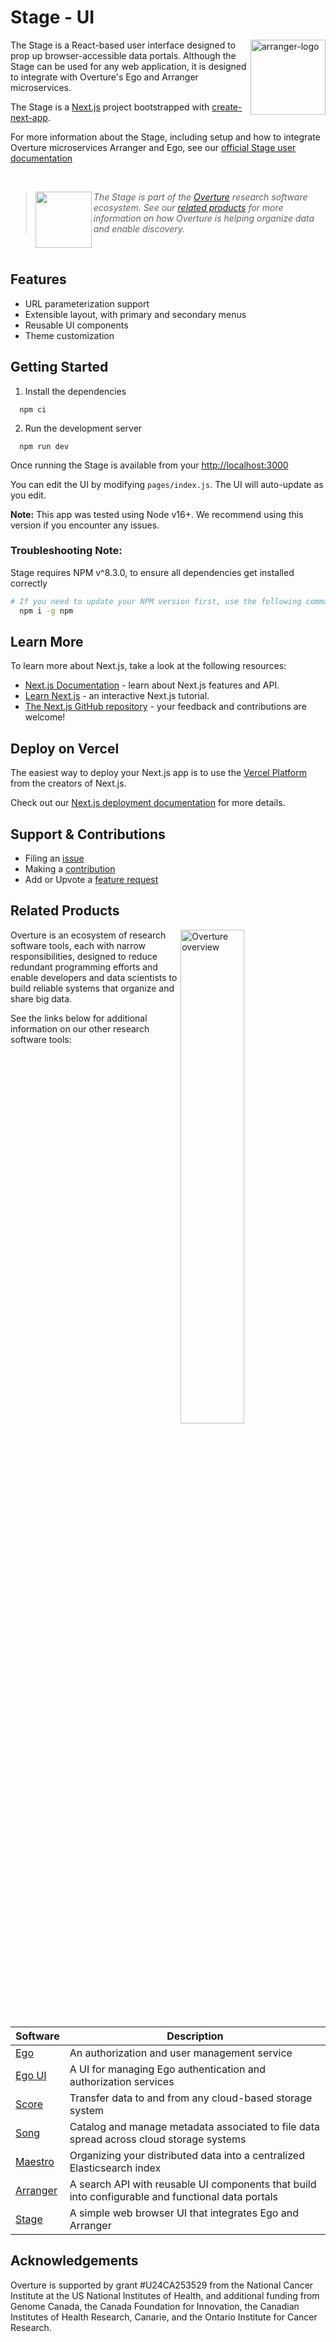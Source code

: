 # Stage - UI

<div>
<img align="right" width="120vw" src="productDMS.svg" alt="arranger-logo"/>
</div>

The Stage is a React-based user interface designed to prop up browser-accessible data portals. Although the Stage can be used for any web application, it is designed to integrate with Overture's Ego and Arranger microservices.

The Stage is a [Next.js](https://nextjs.org/) project bootstrapped with [create-next-app](https://github.com/vercel/next.js/tree/canary/packages/create-next-app).

For more information about the Stage, including setup and how to integrate Overture microservices Arranger and Ego, see our [official Stage user documentation](https://www.overture.bio/documentation/Stage/)

<!--Blockqoute-->

</br>

> <div>
> <img align="left" src="ov-logo.png" height="90"/>
> </div>
>
> _The Stage is part of the [Overture](https://www.overture.bio/) research software ecosystem. See our [related products](#related-products) for more information on how Overture is helping organize data and enable discovery._

<!--Blockqoute-->

</br>

## Features

- URL parameterization support
- Extensible layout, with primary and secondary menus
- Reusable UI components
- Theme customization

## Getting Started

1. Install the dependencies

```shell
  npm ci
```

2. Run the development server

```shell
  npm run dev
```

Once running the Stage is available from your [http://localhost:3000](http://localhost:3000)

You can edit the UI by modifying `pages/index.js`. The UI will auto-update as you edit.

**Note:** This app was tested using Node v16+. We recommend using this version if you encounter any issues.

### Troubleshooting Note:

Stage requires NPM v^8.3.0, to ensure all dependencies get installed correctly

```bash
# If you need to update your NPM version first, use the following command:
  npm i -g npm
```

## Learn More

To learn more about Next.js, take a look at the following resources:

- [Next.js Documentation](https://nextjs.org/docs) - learn about Next.js features and API.
- [Learn Next.js](https://nextjs.org/learn) - an interactive Next.js tutorial.
- [The Next.js GitHub repository](https://github.com/vercel/next.js/) - your feedback and contributions are welcome!

## Deploy on Vercel

The easiest way to deploy your Next.js app is to use the [Vercel Platform](https://vercel.com/import?utm_medium=default-template&filter=next.js&utm_source=create-next-app&utm_campaign=create-next-app-readme) from the creators of Next.js.

Check out our [Next.js deployment documentation](https://nextjs.org/docs/deployment) for more details.

## Support & Contributions

- Filing an [issue](https://github.com/overture-stack/Stage/issues)
- Making a [contribution](https://github.com/overture-stack/.github/blob/master/CONTRIBUTING.md)
- Add or Upvote a [feature request](https://github.com/overture-stack/stage/issues/new?assignees=&labels=&projects=&template=Feature_Requests.md)

## Related Products

<div>
  <img align="right" alt="Overture overview" src="https://www.overture.bio/static/124ca0fede460933c64fe4e50465b235/a6d66/system-diagram.png" width="45%" hspace="5">
</div>

Overture is an ecosystem of research software tools, each with narrow responsibilities, designed to reduce redundant programming efforts and enable developers and data scientists to build reliable systems that organize and share big data.

See the links below for additional information on our other research software tools:

</br>

| Software                                               | Description                                                                                       |
| ------------------------------------------------------ | ------------------------------------------------------------------------------------------------- |
| [Ego](https://github.com/overture-stack/ego)           | An authorization and user management service                                                      |
| [Ego UI](https://github.com/overture-stack/ego-ui)     | A UI for managing Ego authentication and authorization services                                   |
| [Score](https://github.com/overture-stack/score)       | Transfer data to and from any cloud-based storage system                                          |
| [Song](https://github.com/overture-stack/song)         | Catalog and manage metadata associated to file data spread across cloud storage systems           |
| [Maestro](https://github.com/overture-stack/maestro)   | Organizing your distributed data into a centralized Elasticsearch index                           |
| [Arranger](https://github.com/overture-stack/arranger) | A search API with reusable UI components that build into configurable and functional data portals |
| [Stage](https://github.com/overture-stack/Stage)       | A simple web browser UI that integrates Ego and Arranger                                          |

## Acknowledgements

Overture is supported by grant #U24CA253529 from the National Cancer Institute at the US National Institutes of Health, and additional funding from Genome Canada, the Canada Foundation for Innovation, the Canadian Institutes of Health Research, Canarie, and the Ontario Institute for Cancer Research.
